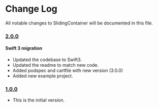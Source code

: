 # Change Log
All notable changes to SlidingContainer will be documented in this file.

### [2.0.0](https://github.com/xmartlabs/XLSlidingContainer/releases/tag/2.0.0)

#### Swift 3 migration
* Updated the codebase to Swift3.
* Updated the readme to match new code.
* Added podspec and cartfile with new version (3.0.0)
* Added new example project.

### [1.0.0](https://github.com/xmartlabs/XLSlidingContainer/releases/tag/1.0.0)
<!-- Released on 2016-01-20. -->

* This is the initial version.

[xmartlabs]: https://xmartlabs.com
